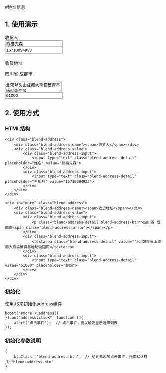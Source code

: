 #地址信息

## 1. 使用演示
<div class="doc-demo">
    <div class="blend-address">
        <div class="blend-address-name"><span>收货人</span></div>
        <div class="blend-address-value">
            <div class="blend-address-input">
                <input type="text" class="blend-address-detail" placeholder="姓名" value="熊猫先森">
            </div>
            <div class="blend-address-input">
                <input type="text" class="blend-address-detail" placeholder="手机号" value="15710094933">
            </div>
        </div>
    </div>
	<div id="more" class="blend-address" style="margin: 20px 0;">
        <div class="blend-address-name"><span>收货地址</span></div>
        <div class="blend-address-value">
            <div class="blend-address-input">
                <p class="blend-address-detail blend-address-btn">四川省 成都市<span class="blend-address-arrow"></span></p>
            </div>
            <div class="blend-address-input">
                <textarea class="blend-address-detail" value="">北郊斧头山成都大熊猫繁育基地动物园区</textarea>
            </div>
            <div class="blend-address-input">
                <input type="text" class="blend-address-detail" value="61000" placeholder="邮编">
            </div>
        </div>
    </div>
</div>

<script>
boost('#more').address({}).on("address:click", function (){
    alert("点击事件");
});
</script>

## 2. 使用方式

### HTML结构


	<div class="blend-address">
        <div class="blend-address-name"><span>收货人</span></div>
        <div class="blend-address-value">
            <div class="blend-address-input">
                <input type="text" class="blend-address-detail" placeholder="姓名" value="熊猫先森">
            </div>
            <div class="blend-address-input">
                <input type="text" class="blend-address-detail" placeholder="手机号" value="15710094933">
            </div>
        </div>
    </div>

	<div id="more" class="blend-address">
        <div class="blend-address-name"><span>收货地址</span></div>
        <div class="blend-address-value">
            <div class="blend-address-input">
                <p class="blend-address-detail blend-address-btn">四川省 成都市<span class="blend-address-arrow"></span></p>
            </div>
            <div class="blend-address-input">
                <textarea class="blend-address-detail" value="">北郊斧头山成都大熊猫繁育基地动物园区</textarea>
            </div>
            <div class="blend-address-input">
                <input type="text" class="blend-address-detail" value="61000" placeholder="邮编">
            </div>
        </div>
    </div>

### 初始化

使用JS来初始化address组件
	
	boost('#more').address({
	}).on("address:click", function (){
        alert("点击事件");	// 点击事件，用以触发显示选择列表
    });

### 初始化参数说明

	{
		btnClass: "blend-address-btn",	// 给元素添加点击事件，元素默认样式:"blend-address-btn"
	}